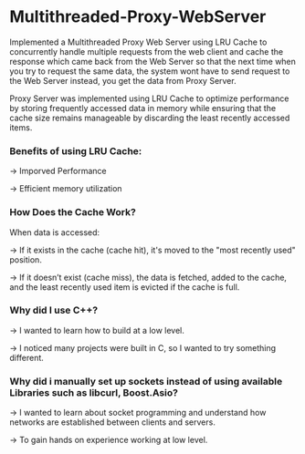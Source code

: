 # Multithreaded-Proxy-WebServer

Implemented a Multithreaded Proxy Web Server using LRU Cache to concurrently handle multiple requests from the web client and cache the response  which came back from the Web Server so that the next time when you try to request the same data, the system wont have to send request to the Web Server instead, you get the data from Proxy Server.

Proxy Server was implemented using LRU Cache to optimize performance by storing frequently accessed data in memory while ensuring that the cache size remains manageable by discarding the least recently accessed items.

### Benefits of using LRU Cache:
-> Imporved Performance

-> Efficient memory utilization

### How Does the Cache Work?
When data is accessed:

-> If it exists in the cache (cache hit), it's moved to the "most recently used" position.

-> If it doesn’t exist (cache miss), the data is fetched, added to the cache, and the least recently used item is evicted   if the cache is full.

### Why did I use C++?
-> I wanted to learn how to build at a low level.

-> I noticed many projects were built in C, so I wanted to try something different.

### Why did i manually set up sockets instead of using available Libraries such as libcurl, Boost.Asio?
-> I wanted to learn about socket programming and understand how networks are established between clients and servers.

-> To gain hands on experience working at low level.
